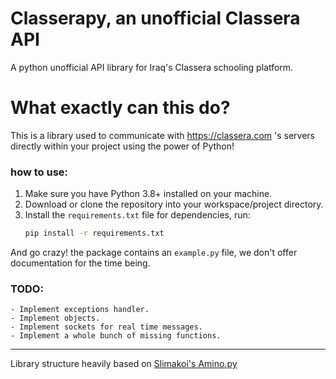 # Classerapy, an unofficial  Classera API

A python unofficial API library for Iraq's Classera schooling platform.


# What exactly can this do?

This is a library used to communicate with https://classera.com 's servers directly within your project using the power of Python!

### how to use:
1. Make sure you have Python 3.8+ installed on your machine.
2. Download or clone the repository into your workspace/project directory.
3. Install the `requirements.txt` file for dependencies, run:
	```cmd
	pip install -r requirements.txt
	```
And  go crazy! the package contains an `example.py` file, we don't offer documentation for the time being.

### TODO:
```
- Implement exceptions handler.
- Implement objects.
- Implement sockets for real time messages.
- Implement a whole bunch of missing functions.
```
---
Library structure heavily based on [Slimakoi's Amino.py](https://github.com/Slimakoi/Amino.py)
